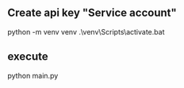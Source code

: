 ## Create api key "Service account"
python -m venv venv
.\venv\Scripts\activate.bat

## execute
python main.py

